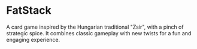 # FatStack
A card game inspired by the Hungarian traditional "Zsír", with a pinch of strategic spice. It combines classic gameplay with new twists for a fun and engaging experience.
